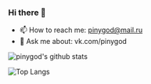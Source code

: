 ### Hi there 👋

- 📫 How to reach me: pinygod@mail.ru
- 💬 Ask me about: vk.com/pinygod

![pinygod's github stats](https://github-readme-stats.vercel.app/api?username=pinygod&show_icons=true&count_private=true)

![Top Langs](https://github-readme-stats.vercel.app/api/top-langs/?username=pinygod&layout=compact)
